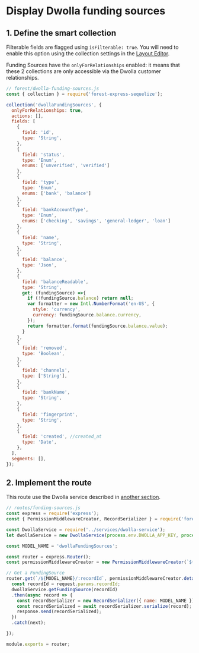 # Display Dwolla funding sources

## 1. Define the smart collection

Filterable fields are flagged using `isFilterable: true`. You will need to enable this option using the collection settings in the [Layout Editor](https://docs.forestadmin.com/user-guide/getting-started/master-your-ui/using-the-layout-editor-mode).&#x20;

Funding Sources have the  `onlyForRelationships` enabled: it means that these 2 collections are only accessible via the Dwolla customer relationships.

```javascript
// forest/dwolla-funding-sources.js
const { collection } = require('forest-express-sequelize');

collection('dwollaFundingSources', {
  onlyForRelationships: true,
  actions: [],
  fields: [
    {
      field: 'id',
      type: 'String',
    },
    {
      field: 'status',
      type: 'Enum',
      enums: ['unverified', 'verified']
    },
    {
      field: 'type',
      type: 'Enum',
      enums: ['bank', 'balance']
    },
    {
      field: 'bankAccountType',
      type: 'Enum',
      enums: ['checking', 'savings', 'general-ledger', 'loan']
    },
    {
      field: 'name',
      type: 'String',
    },
    {
      field: 'balance',
      type: 'Json',
    },
    {
      field: 'balanceReadable',
      type: 'String',
      get: (fundingSource) =>{
        if (!fundingSource.balance) return null;
        var formatter = new Intl.NumberFormat('en-US', {
          style: 'currency',
          currency: fundingSource.balance.currency,
        });
        return formatter.format(fundingSource.balance.value);
      }
    },
    {
      field: 'removed',
      type: 'Boolean',
    },
    {
      field: 'channels',
      type: ['String'],
    },
    {
      field: 'bankName',
      type: 'String',
    },
    {
      field: 'fingerprint',
      type: 'String',
    },
    {
      field: 'created', //created_at
      type: 'Date',
    },
  ],
  segments: [],
});
```

## 2. Implement the route

This route use the Dwolla service described in [another section](dwolla-service.md).

```javascript
// routes/funding-sources.js
const express = require('express');
const { PermissionMiddlewareCreator, RecordSerializer } = require('forest-express-sequelize');

const DwollaService = require('../services/dwolla-service');
let dwollaService = new DwollaService(process.env.DWOLLA_APP_KEY, process.env.DWOLLA_APP_SECRET, process.env.DWOLLA_ENVIRONMENT);

const MODEL_NAME = 'dwollaFundingSources';

const router = express.Router();
const permissionMiddlewareCreator = new PermissionMiddlewareCreator(`${MODEL_NAME}`);

// Get a FundingSource
router.get(`/${MODEL_NAME}/:recordId`, permissionMiddlewareCreator.details(), (request, response, next) => {
  const recordId = request.params.recordId;
  dwollaService.getFundingSource(recordId)
  .then(async record => {
    const recordSerializer = new RecordSerializer({ name: MODEL_NAME });
    const recordSerialized = await recordSerializer.serialize(record);
    response.send(recordSerialized);
  })
  .catch(next);

});

module.exports = router;
```
